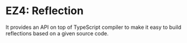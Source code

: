 # EZ4: Reflection

It provides an API on top of TypeScript compiler to make it easy to build reflections based on a given source code.
